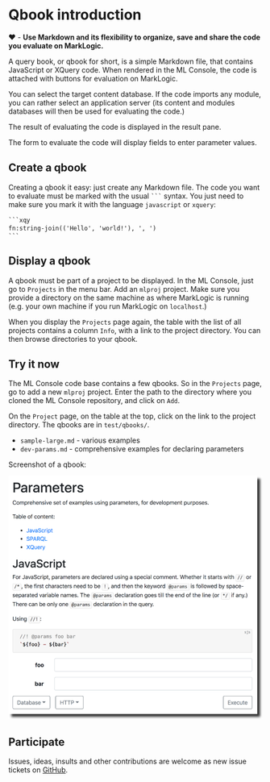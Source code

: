 # Qbook introduction

♥ - **Use Markdown and its flexibility to organize, save and share the code you evaluate
on MarkLogic.**

A query book, or qbook for short, is a simple Markdown file, that contains JavaScript or
XQuery code.  When rendered in the ML Console, the code is attached with buttons for
evaluation on MarkLogic.

You can select the target content database.  If the code imports any module, you can
rather select an application server (its content and modules databases will then be used
for evaluating the code.)

The result of evaluating the code is displayed in the result pane.

The form to evaluate the code will display fields to enter parameter values.

## Create a qbook

Creating a qbook it easy: just create any Markdown file.  The code you want to evaluate
must be marked with the usual `` ``` `` syntax.  You just need to make sure you mark it
with the language `javascript` or `xquery`:

~~~no-highlight
```xqy
fn:string-join(('Hello', 'world!'), ', ')
```
~~~

## Display a qbook

A qbook must be part of a project to be displayed.  In the ML Console, just go to
`Projects` in the menu bar.  Add an `mlproj` project.  Make sure you provide a directory
on the same machine as where MarkLogic is running (e.g. your own machine if you run
MarkLogic on `localhost`.)

When you display the `Projects` page again, the table with the list of all projects
contains a column `Info`, with a link to the project directory.  You can then browse
directories to your qbook.

## Try it now

The ML Console code base contains a few qbooks.  So in the `Projects` page, go to add a
new `mlproj` project.  Enter the path to the directory where you cloned the ML Console
repository, and click on `Add`.

On the `Project` page, on the table at the top, click on the link to the project
directory.  The qbooks are in `test/qbooks/`.

- `sample-large.md` - various examples
- `dev-params.md` - comprehensive examples for declaring parameters

Screenshot of a qbook:

![qbook example](screenshot.png "Screenshot of what a qbook looks like")

## Participate

Issues, ideas, insults and other contributions are welcome as new issue tickets on
[GitHub](https://github.com/fgeorges/expath-ml-console).
